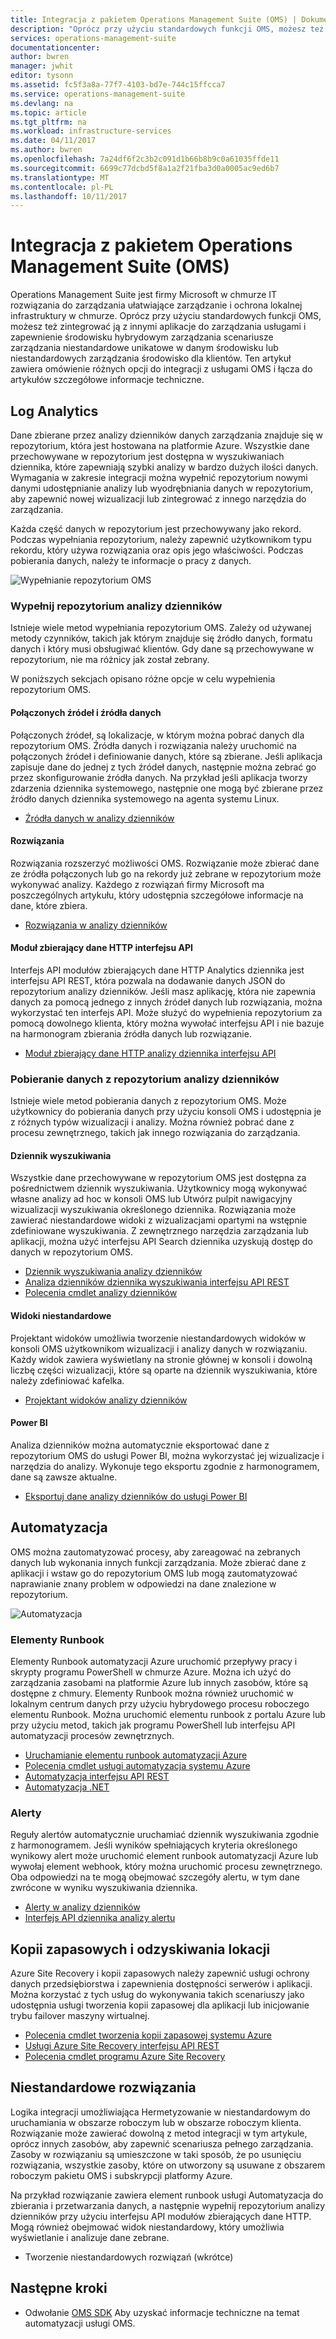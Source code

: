 ```yaml
---
title: Integracja z pakietem Operations Management Suite (OMS) | Dokumentacja firmy Microsoft
description: "Oprócz przy użyciu standardowych funkcji OMS, możesz też zintegrować ją z innymi aplikacje do zarządzania usługami i zapewnienie środowisku hybrydowym zarządzania scenariusze zarządzania niestandardowe unikatowe w danym środowisku lub niestandardowych zarządzania środowisko dla klientów.  Ten artykuł zawiera omówienie różnych opcji dotyczących integracji z usługą OMS i łącza do artykułów szczegółowe informacje techniczne."
services: operations-management-suite
documentationcenter: 
author: bwren
manager: jwhit
editor: tysonn
ms.assetid: fc5f3a8a-77f7-4103-bd7e-744c15ffcca7
ms.service: operations-management-suite
ms.devlang: na
ms.topic: article
ms.tgt_pltfrm: na
ms.workload: infrastructure-services
ms.date: 04/11/2017
ms.author: bwren
ms.openlocfilehash: 7a24df6f2c3b2c091d1b66b8b9c0a61035ffde11
ms.sourcegitcommit: 6699c77dcbd5f8a1a2f21fba3d0a0005ac9ed6b7
ms.translationtype: MT
ms.contentlocale: pl-PL
ms.lasthandoff: 10/11/2017
---
```

# <a name="integrating-with-operations-management-suite-oms"></a>Integracja z pakietem Operations Management Suite (OMS)
Operations Management Suite jest firmy Microsoft w chmurze IT rozwiązania do zarządzania ułatwiające zarządzanie i ochrona lokalnej infrastruktury w chmurze.  Oprócz przy użyciu standardowych funkcji OMS, możesz też zintegrować ją z innymi aplikacje do zarządzania usługami i zapewnienie środowisku hybrydowym zarządzania scenariusze zarządzania niestandardowe unikatowe w danym środowisku lub niestandardowych zarządzania środowisko dla klientów.  Ten artykuł zawiera omówienie różnych opcji do integracji z usługami OMS i łącza do artykułów szczegółowe informacje techniczne. 

## <a name="log-analytics"></a>Log Analytics
Dane zbierane przez analizy dzienników danych zarządzania znajduje się w repozytorium, która jest hostowana na platformie Azure.  Wszystkie dane przechowywane w repozytorium jest dostępna w wyszukiwaniach dziennika, które zapewniają szybki analizy w bardzo dużych ilości danych.  Wymagania w zakresie integracji można wypełnić repozytorium nowymi danymi udostępnianie analizy lub wyodrębniania danych w repozytorium, aby zapewnić nowej wizualizacji lub zintegrować z innego narzędzia do zarządzania.

Każda część danych w repozytorium jest przechowywany jako rekord.  Podczas wypełniania repozytorium, należy zapewnić użytkownikom typu rekordu, który używa rozwiązania oraz opis jego właściwości.  Podczas pobierania danych, należy te informacje o pracy z danych.

![Wypełnianie repozytorium OMS](media/operations-management-suite-integration/repository.png)

### <a name="populate-the-log-analytics-repository"></a>Wypełnij repozytorium analizy dzienników
Istnieje wiele metod wypełniania repozytorium OMS.  Zależy od używanej metody czynników, takich jak którym znajduje się źródło danych, formatu danych i który musi obsługiwać klientów.  Gdy dane są przechowywane w repozytorium, nie ma różnicy jak został zebrany.

W poniższych sekcjach opisano różne opcje w celu wypełnienia repozytorium OMS.

#### <a name="connected-sources-and-data-sources"></a>Połączonych źródeł i źródła danych
Połączonych źródeł, są lokalizacje, w którym można pobrać danych dla repozytorium OMS.  Źródła danych i rozwiązania należy uruchomić na połączonych źródeł i definiowanie danych, które są zbierane.  Jeśli aplikacja zapisuje dane do jednej z tych źródeł danych, następnie można zebrać go przez skonfigurowanie źródła danych.  Na przykład jeśli aplikacja tworzy zdarzenia dziennika systemowego, następnie one mogą być zbierane przez źródło danych dziennika systemowego na agenta systemu Linux.

* [Źródła danych w analizy dzienników](../log-analytics/log-analytics-data-sources.md)

#### <a name="solutions"></a>Rozwiązania
Rozwiązania rozszerzyć możliwości OMS.  Rozwiązanie może zbierać dane ze źródła połączonych lub go na rekordy już zebrane w repozytorium może wykonywać analizy.  Każdego z rozwiązań firmy Microsoft ma poszczególnych artykułu, który udostępnia szczegółowe informacje na dane, które zbiera.

* [Rozwiązania w analizy dzienników](../log-analytics/log-analytics-add-solutions.md)

#### <a name="http-data-collector-api"></a>Moduł zbierający dane HTTP interfejsu API
Interfejs API modułów zbierających dane HTTP Analytics dziennika jest interfejsu API REST, która pozwala na dodawanie danych JSON do repozytorium analizy dzienników.  Jeśli masz aplikację, która nie zapewnia danych za pomocą jednego z innych źródeł danych lub rozwiązania, można wykorzystać ten interfejs API.  Może służyć do wypełnienia repozytorium za pomocą dowolnego klienta, który można wywołać interfejsu API i nie bazuje na harmonogram zbierania źródła danych lub rozwiązanie.

* [Moduł zbierający dane HTTP analizy dziennika interfejsu API](../log-analytics/log-analytics-data-collector-api.md)

### <a name="retrieve-data-from-the-log-analytics-repository"></a>Pobieranie danych z repozytorium analizy dzienników
Istnieje wiele metod pobierania danych z repozytorium OMS.  Może użytkownicy do pobierania danych przy użyciu konsoli OMS i udostępnia je z różnych typów wizualizacji i analizy.  Można również pobrać dane z procesu zewnętrznego, takich jak innego rozwiązania do zarządzania.

#### <a name="log-searches"></a>Dziennik wyszukiwania
Wszystkie dane przechowywane w repozytorium OMS jest dostępna za pośrednictwem dziennik wyszukiwania.  Użytkownicy mogą wykonywać własne analizy ad hoc w konsoli OMS lub Utwórz pulpit nawigacyjny wizualizacji wyszukiwania określonego dziennika.  Rozwiązania może zawierać niestandardowe widoki z wizualizacjami opartymi na wstępnie zdefiniowane wyszukiwania.  Z zewnętrznego narzędzia zarządzania lub aplikacji, można użyć interfejsu API Search dziennika uzyskują dostęp do danych w repozytorium OMS.  

* [Dziennik wyszukiwania analizy dzienników](../log-analytics/log-analytics-log-searches.md)
* [Analiza dzienników dziennika wyszukiwania interfejsu API REST](../log-analytics/log-analytics-log-search-api.md)
* [Polecenia cmdlet analizy dzienników](https://msdn.microsoft.com/library/mt188224.aspx)

#### <a name="custom-views"></a>Widoki niestandardowe
Projektant widoków umożliwia tworzenie niestandardowych widoków w konsoli OMS użytkownikom wizualizacji i analizy danych w rozwiązaniu.  Każdy widok zawiera wyświetlany na stronie głównej w konsoli i dowolną liczbę części wizualizacji, które są oparte na dziennik wyszukiwania, które należy zdefiniować kafelka.

* [Projektant widoków analizy dzienników](../log-analytics/log-analytics-view-designer.md)

#### <a name="power-bi"></a>Power BI
Analiza dzienników można automatycznie eksportować dane z repozytorium OMS do usługi Power BI, można wykorzystać jej wizualizacje i narzędzia do analizy.  Wykonuje tego eksportu zgodnie z harmonogramem, dane są zawsze aktualne. 

* [Eksportuj dane analizy dzienników do usługi Power BI](../log-analytics/log-analytics-powerbi.md)

## <a name="automation"></a>Automatyzacja
OMS można zautomatyzować procesy, aby zareagować na zebranych danych lub wykonania innych funkcji zarządzania.  Może zbierać dane z aplikacji i wstaw go do repozytorium OMS lub mogą zautomatyzować naprawianie znany problem w odpowiedzi na dane znalezione w repozytorium. 

![Automatyzacja](media/operations-management-suite-integration/automate.png)

### <a name="runbooks"></a>Elementy Runbook
Elementy Runbook automatyzacji Azure uruchomić przepływy pracy i skrypty programu PowerShell w chmurze Azure.  Można ich użyć do zarządzania zasobami na platformie Azure lub innych zasobów, które są dostępne z chmury.  Elementy Runbook można również uruchomić w lokalnym centrum danych przy użyciu hybrydowego procesu roboczego elementu Runbook.  Można uruchomić elementu runbook z portalu Azure lub przy użyciu metod, takich jak programu PowerShell lub interfejsu API automatyzacji procesów zewnętrznych.

* [Uruchamianie elementu runbook automatyzacji Azure](../automation/automation-starting-a-runbook.md)
* [Polecenia cmdlet usługi automatyzacja systemu Azure](https://msdn.microsoft.com/library/dn690262.aspx)
* [Automatyzacja interfejsu API REST](https://msdn.microsoft.com/library/mt662285.aspx)
* [Automatyzacja .NET](https://msdn.microsoft.com//library/mt465763.aspx)

### <a name="alerts"></a>Alerty
Reguły alertów automatycznie uruchamiać dziennik wyszukiwania zgodnie z harmonogramem.  Jeśli wyników spełniających kryteria określonego wynikowy alert może uruchomić element runbook automatyzacji Azure lub wywołaj element webhook, który można uruchomić procesu zewnętrznego.  Oba odpowiedzi na te mogą obejmować szczegóły alertu, w tym dane zwrócone w wyniku wyszukiwania dziennika.

* [Alerty w analizy dzienników](../log-analytics/log-analytics-alerts.md)
* [Interfejs API dziennika analizy alertu](../log-analytics/log-analytics-api-alerts.md)

## <a name="backup-and-site-recovery"></a>Kopii zapasowych i odzyskiwania lokacji
Azure Site Recovery i kopii zapasowych należy zapewnić usługi ochrony danych przedsiębiorstwa i zapewnienia dostępności serwerów i aplikacji.  Można korzystać z tych usług do wykonywania takich scenariuszy jako udostępnia usługi tworzenia kopii zapasowej dla aplikacji lub inicjowanie trybu failover maszyny wirtualnej.

* [Polecenia cmdlet tworzenia kopii zapasowej systemu Azure](https://msdn.microsoft.com/library/mt619253.aspx)
* [Usługi Azure Site Recovery interfejsu API REST](https://msdn.microsoft.com/library/azure/mt750497.aspx)
* [Polecenia cmdlet programu Azure Site Recovery](https://msdn.microsoft.com/library/mt637930.aspx)

## <a name="custom-solutions"></a>Niestandardowe rozwiązania
Logika integracji umożliwiająca Hermetyzowanie w niestandardowym do uruchamiania w obszarze roboczym lub w obszarze roboczym klienta.  Rozwiązanie może zawierać dowolną z metod integracji w tym artykule, oprócz innych zasobów, aby zapewnić scenariusza pełnego zarządzania.  Zasoby w rozwiązaniu są umieszczone w taki sposób, że po usunięciu rozwiązania, wszystkie zasoby, które on utworzony są usuwane z obszarem roboczym pakietu OMS i subskrypcji platformy Azure.

Na przykład rozwiązanie zawiera element runbook usługi Automatyzacja do zbierania i przetwarzania danych, a następnie wypełnij repozytorium analizy dzienników przy użyciu interfejsu API modułów zbierających dane HTTP.  Mogą również obejmować widok niestandardowy, który umożliwia wyświetlanie i analizuje dane zebrane.  

* Tworzenie niestandardowych rozwiązań (wkrótce)    

## <a name="next-steps"></a>Następne kroki
* Odwołanie [OMS SDK](operations-management-suite-sdk.md) Aby uzyskać informacje techniczne na temat automatyzacji usługi OMS.  

